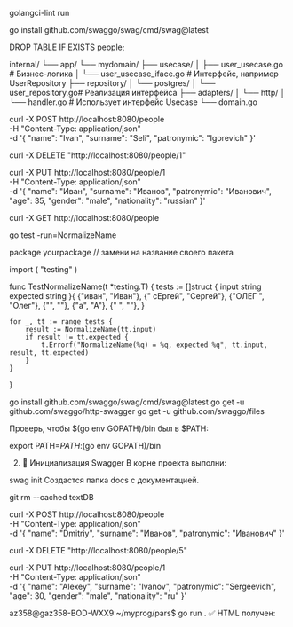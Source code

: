 golangci-lint run

go install github.com/swaggo/swag/cmd/swag@latest

DROP TABLE IF EXISTS people;


internal/
└── app/
    └── mydomain/
        ├── usecase/
        │   ├── user_usecase.go        # Бизнес-логика
        │   └── user_usecase_iface.go  # Интерфейс, например UserRepository
        ├── repository/
        │   └── postgres/
        │       └── user_repository.go# Реализация интерфейса
        ├── adapters/
        │   └── http/
        │       └── handler.go         # Использует интерфейс Usecase
        └── domain.go


 curl -X POST http://localhost:8080/people \
  -H "Content-Type: application/json" \
  -d '{
    "name": "Ivan",
    "surname": "Seli",
    "patronymic": "Igorevich"
}'

curl -X DELETE "http://localhost:8080/people/1"


curl -X PUT http://localhost:8080/people/1 \
  -H "Content-Type: application/json" \
  -d '{
    "name": "Иван",
    "surname": "Иванов",
    "patronymic": "Иванович",
    "age": 35,
    "gender": "male",
    "nationality": "russian"
  }'


  curl -X GET http://localhost:8080/people

go test -run=NormalizeName


package yourpackage // замени на название своего пакета

import (
	"testing"
)

func TestNormalizeName(t *testing.T) {
	tests := []struct {
		input    string
		expected string
	}{
		{"иван", "Иван"},
		{"  сЕргей", "Сергей"},
		{"ОЛЕГ  ", "Олег"},
		{"", ""},
		{"а", "А"},
		{"   ", ""},
	}

	for _, tt := range tests {
		result := NormalizeName(tt.input)
		if result != tt.expected {
			t.Errorf("NormalizeName(%q) = %q, expected %q", tt.input, result, tt.expected)
		}
	}
}










go install github.com/swaggo/swag/cmd/swag@latest
go get -u github.com/swaggo/http-swagger
go get -u github.com/swaggo/files

Проверь, чтобы $(go env GOPATH)/bin был в $PATH:


export PATH=$PATH:$(go env GOPATH)/bin

2. 📂 Инициализация Swagger
В корне проекта выполни:


swag init
Создастся папка docs с документацией.


git rm --cached textDB


curl -X POST http://localhost:8080/people \
  -H "Content-Type: application/json" \
  -d '{
    "name": "Dmitriy",
    "surname": "Иванов",
    "patronymic": "Иванович"
  }'

  curl -X DELETE "http://localhost:8080/people/5"


  curl -X PUT http://localhost:8080/people/1 \
  -H "Content-Type: application/json" \
  -d '{
    "name": "Alexey",
    "surname": "Ivanov",
    "patronymic": "Sergeevich",
    "age": 30,
    "gender": "male",
    "nationality": "ru"
  }'




az358@gaz358-BOD-WXX9:~/myprog/pars$ go run .
✅ HTML получен:
<html lang="ru"><head><meta content="text/html; charset=utf-8" http-equiv="Content-Type"><meta name="viewport" content="width=device-width,initial-scale=1,minimum-scale=1"><meta name="robots" content="noindex, nofollow"><link rel="stylesheet" href="https://cdn1.ozone.ru/s3/abt-complaints/static/v1/common.css"><style>.con {overflow: auto;margin: auto;}  .mc {max-width: 420px;padding: 0 16px;overflow: auto}  .bc {padding-top: 32px}  h1 {margin: 24px 0 8px 0}  .tc {padding: 8px 0}  ul {margin: 8px 0 8px 0;padding-left: 24px}  .h {font-size: 12px;line-height: 16px;color: rgba(0, 26, 52, .6)}  .rb {margin-bottom: 16px}  .sb {background-color: transparent;color: var(--ctrlPrimary);padding: 6px}  .sb:hover {color: var(--hoverPrimary)}  .im {margin-left: -16px;width: 144px}  @media (max-width: 375px) {  .im {width: 104px}  h1 {margin-top: 20px;font-size: 20px;line-height: 24px}  .bc {padding-bottom: 50px}  .tc {color: rgba(0, 26, 52, .6)}  }</style><title>Доступ ограничен</title
gaz358@gaz358-BOD-WXX9:~/myprog/pars$ 
